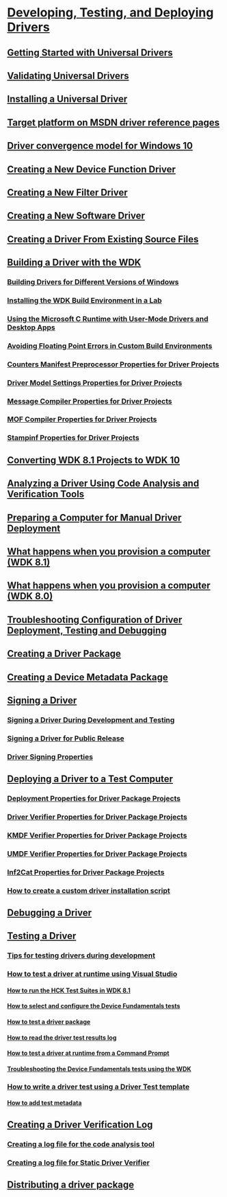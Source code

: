 # [Developing, Testing, and Deploying Drivers](vsdriver/visual_studio_driver_development_environment.md)
## [Getting Started with Universal Drivers](vsdriver/getting_started_with_universal_drivers.md)
## [Validating Universal Drivers](vsdriver/validating_universal_drivers.md)
## [Installing a Universal Driver](vsdriver/installing_a_universal_driver.md)
## [Target platform on MSDN driver reference pages](vsdriver/windows_10_editions_for_universal_drivers.md)
## [Driver convergence model for Windows 10](vsdriver/driver_model_convergence.md)
## [Creating a New Device Function Driver](vsdriver/creating_a_new_driver.md)
## [Creating a New Filter Driver](vsdriver/creating_a_new_filter_driver.md)
## [Creating a New Software Driver](vsdriver/creating_a_new_software_driver.md)
## [Creating a Driver From Existing Source Files](vsdriver/creating_a_driver_from_existing_source_files.md)
## [Building a Driver with the WDK](vsdriver/building_a_driver.md)
### [Building Drivers for Different Versions of Windows](vsdriver/building_drivers_for_different_versions_of_windows.md)
### [Installing the WDK Build Environment in a Lab](vsdriver/installing_the_wdk_build_environment_in_a_lab.md)
### [Using the Microsoft C Runtime with User-Mode Drivers and Desktop Apps](vsdriver/using_the_microsoft_c_runtime_with_user_mode_drivers_and_apps.md)
### [Avoiding Floating Point Errors in Custom Build Environments](vsdriver/avoiding_floating_point_errors_in_custom_build_environments.md)
### [Counters Manifest Preprocessor Properties for Driver Projects](vsdriver/counters_manifest_preprocessor_properties_for_driver_projects.md)
### [Driver Model Settings Properties for Driver Projects](vsdriver/driver_model_settings_properties_for_driver_projects.md)
### [Message Compiler Properties for Driver Projects](vsdriver/message_compiler_properties_for_driver_projects.md)
### [MOF Compiler Properties for Driver Projects](vsdriver/mof_compiler_properties_for_driver_projects.md)
### [Stampinf Properties for Driver Projects](vsdriver/stampinf_properties_for_driver_projects.md)
## [Converting WDK 8.1 Projects to WDK 10](vsdriver/converting_wdk_8_1_projects_to_wdk_10.md)
## [Analyzing a Driver Using Code Analysis and Verification Tools](vsdriver/analyzing_driver_quality_by_using_code_analysis_tools.md)
## [Preparing a Computer for Manual Driver Deployment](vsdriver/preparing_a_computer_for_manual_driver_deployment.md)
## [What happens when you provision a computer (WDK 8.1)](vsdriver/what_happens_when_you_provision_a_computer__wdk_8_1_.md)
## [What happens when you provision a computer (WDK 8.0)](vsdriver/what_happens_when_you_provision_a_computer__wdk_8_0_.md)
## [Troubleshooting Configuration of Driver Deployment, Testing and Debugging](vsdriver/troubleshooting_configuration_of_driver_deployment__testing_and_debugging.md)
## [Creating a Driver Package](vsdriver/creating_a_driver_package.md)
## [Creating a Device Metadata Package](vsdriver/creating_a_device_metadata_package.md)
## [Signing a Driver](vsdriver/signing_a_driver.md)
### [Signing a Driver During Development and Testing](vsdriver/signing_a_driver_during_development_and_testing.md)
### [Signing a Driver for Public Release](vsdriver/signing_a_driver_for_public_release.md)
### [Driver Signing Properties](vsdriver/driver_signing_properties.md)
## [Deploying a Driver to a Test Computer](vsdriver/deploying_a_driver_to_a_test_computer.md)
### [Deployment Properties for Driver Package Projects](vsdriver/deployment_properties_for_driver_projects.md)
### [Driver Verifier Properties for  Driver Package Projects](vsdriver/driver_verifier_properties_for__driver_projects.md)
### [KMDF Verifier Properties for Driver Package Projects](vsdriver/kmdf_verifier_properties_for_driver_package_projects.md)
### [UMDF Verifier Properties for Driver Package Projects](vsdriver/umdf_verifier_properties_for_driver_package_projects.md)
### [Inf2Cat Properties for Driver Package Projects](vsdriver/inf2cat_properties_for_driver_package_projects.md)
### [How to create a custom driver installation script](vsdriver/create_a_custom_driver_installation_script.md)
## [Debugging a Driver](vsdriver/debugging_a_driver.md)
## [Testing a Driver](vsdriver/testing_a_driver.md)
### [Tips for testing drivers during development](vsdriver/strategies_for_testing_drivers_during_development.md)
### [How to test a driver at runtime using Visual Studio](vsdriver/testing_a_driver_at_runtime.md)
#### [How to run the HCK Test Suites in WDK 8.1](vsdriver/run_the_hck_test_suites_in_the_wdk.md)
#### [How to select and configure the Device Fundamentals tests](vsdriver/how_to_select_and_configure_the_device_fundamental_tests.md)
#### [How to test a driver package](vsdriver/test_a_driver_package.md)
#### [How to read the driver test results log](vsdriver/read_the_driver_test_results_log.md)
#### [How to test a driver at runtime from a Command Prompt](vsdriver/how_to_test_a_driver_at_runtime_from_a_command_prompt.md)
#### [Troubleshooting the Device Fundamentals tests using the WDK](vsdriver/troubleshooting_the_device_fundamental_tests.md)
### [How to write a driver test using a Driver Test template](vsdriver/how_to_write_a_driver_test_.md)
#### [How to add test metadata](vsdriver/to_add_test_metadata.md)
## [Creating a Driver Verification Log](vsdriver/creating_a_driver_verification_log.md)
### [Creating a log file for the code analysis tool](vsdriver/creating_a_log_file_for_the_code_analysis_tool.md)
### [Creating a log file for Static Driver Verifier](vsdriver/creating_a_log_file_for_static_driver_verifier.md)
## [Distributing a driver package](vsdriver/distributing_a_driver_package_win8.md)

